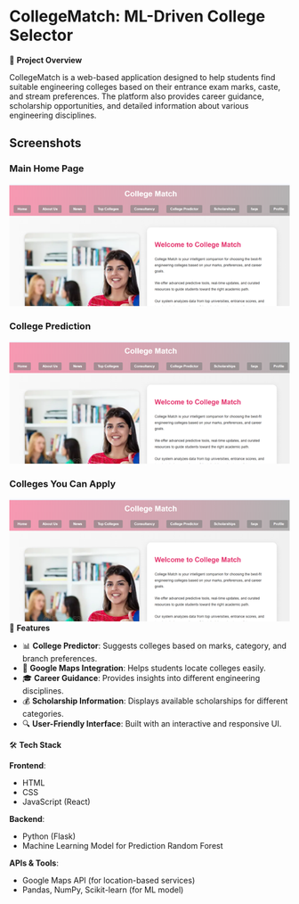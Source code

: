 # CollegeMatch: ML-Driven College Selector

📌 **Project Overview**

CollegeMatch is a web-based application designed to help students find suitable engineering colleges based on their entrance exam marks, caste, and stream preferences. The platform also provides career guidance, scholarship opportunities, and detailed information about various engineering disciplines.
## Screenshots

### Main Home Page
![Picture1](output/Picture1.png)

### College Prediction
![Picture2](output/Picture1.png)
### Colleges You Can Apply
![Picture3](output/Picture1.png)
🎯 **Features**

- 📊 **College Predictor**: Suggests colleges based on marks, category, and branch preferences.
- 📍 **Google Maps Integration**: Helps students locate colleges easily.
- 🎓 **Career Guidance**: Provides insights into different engineering disciplines.
- 💰 **Scholarship Information**: Displays available scholarships for different categories.
- 🔍 **User-Friendly Interface**: Built with an interactive and responsive UI.

🛠️ **Tech Stack**

**Frontend**:
- HTML
- CSS
- JavaScript (React)

**Backend**:
- Python (Flask)
- Machine Learning Model for Prediction Random Forest

**APIs & Tools**:
- Google Maps API (for location-based services)
- Pandas, NumPy, Scikit-learn (for ML model)

